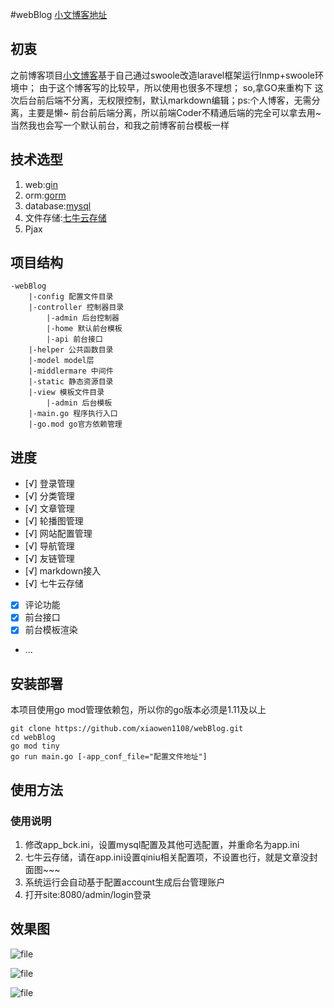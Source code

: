 #webBlog
[小文博客地址](https://www.az1314.cn/)

## 初衷
之前博客项目[小文博客](https://www.az1314.cn/)基于自己通过swoole改造laravel框架运行lnmp+swoole环境中；
由于这个博客写的比较早，所以使用也很多不理想；
so,拿GO来重构下
这次后台前后端不分离，无权限控制，默认markdown编辑；ps:个人博客，无需分离，主要是懒~
前台前后端分离，所以前端Coder不精通后端的完全可以拿去用~当然我也会写一个默认前台，和我之前博客前台模板一样
## 技术选型
1. web:[gin](https://github.com/gin-gonic/gin)
2. orm:[gorm](https://github.com/jinzhu/gorm)
3. database:[mysql](https://github.com/go-sql-driver/mysql)
4. 文件存储:[七牛云存储](https://www.qiniu.com/)
5. Pjax
## 项目结构
```
-webBlog
    |-config 配置文件目录
    |-controller 控制器目录
        |-admin 后台控制器
        |-home 默认前台模板
        |-api 前台接口
    |-helper 公共函数目录
    |-model model层
    |-middlermare 中间件
    |-static 静态资源目录
    |-view 模板文件目录
        |-admin 后台模板
    |-main.go 程序执行入口
    |-go.mod go官方依赖管理
```
## 进度
- [√] 登录管理
- [√] 分类管理
- [√] 文章管理
- [√] 轮播图管理
- [√] 网站配置管理
- [√] 导航管理
- [√] 友链管理
- [√] markdown接入
- [√] 七牛云存储
- [x] 评论功能
- [x] 前台接口
- [x] 前台模板渲染
- ...


## 安装部署
本项目使用go mod管理依赖包，所以你的go版本必须是1.11及以上

```
git clone https://github.com/xiaowen1108/webBlog.git
cd webBlog
go mod tiny
go run main.go [-app_conf_file="配置文件地址"]
```

## 使用方法
### 使用说明
1. 修改app_bck.ini，设置mysql配置及其他可选配置，并重命名为app.ini
2. 七牛云存储，请在app.ini设置qiniu相关配置项，不设置也行，就是文章没封面图~~~
3. 系统运行会自动基于配置account生成后台管理账户
4. 打开site:8080/admin/login登录

## 效果图

![file](https://img.az1314.cn/20190111184054692.png)

![file](https://img.az1314.cn/20190111184150946.png)

![file](https://img.az1314.cn/20190111184245143.jpeg)
